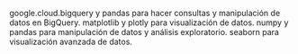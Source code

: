 google.cloud.bigquery y pandas para hacer consultas y manipulación de datos en BigQuery.
matplotlib y plotly para visualización de datos.
numpy y pandas para manipulación de datos y análisis exploratorio.
seaborn para visualización avanzada de datos.